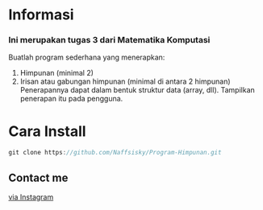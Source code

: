 # Informasi

### Ini merupakan tugas 3 dari Matematika Komputasi

Buatlah program sederhana yang menerapkan:
1. Himpunan (minimal 2)
2. Irisan atau gabungan himpunan (minimal di antara 2 himpunan)
Penerapannya dapat dalam bentuk struktur data (array, dll). Tampilkan penerapan itu pada pengguna.

# Cara Install

```javascript
git clone https://github.com/Naffsisky/Program-Himpunan.git
```

## Contact me 
[via Instagram](https://www.instagram.com/naffsvn/)
